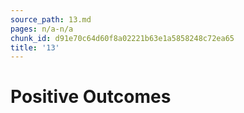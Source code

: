 ```yaml
---
source_path: 13.md
pages: n/a-n/a
chunk_id: d91e70c64d60f8a02221b63e1a5858248c72ea65
title: '13'
---
```

# Positive Outcomes
